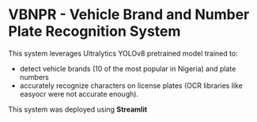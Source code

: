 # VBNPR - Vehicle Brand and Number Plate Recognition System
This system leverages Ultralytics YOLOv8 pretrained model trained to: 
- detect vehicle brands (10 of the most popular in Nigeria) and plate numbers
- accurately recognize characters on license plates (OCR libraries like easyocr were not accurate enough).

This system was deployed using **Streamlit** 

